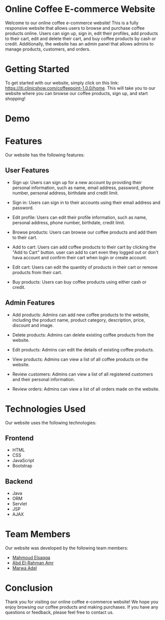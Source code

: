 # Online Coffee E-commerce Website

Welcome to our online coffee e-commerce website! 
This is a fully responsive website that allows users to browse and purchase coffee 
products online. Users can sign up, sign in, edit their profiles, add products to their 
cart, edit and delete their cart, and buy coffee products by cash or credit. 
Additionally, the website has an admin panel that allows admins to manage products, customers, 
and orders.

# Getting Started

To get started with our website, simply click on this link: https://iti.clinicshow.com/coffeepoint-1.0.0/home. 
This will take you to our website where you can browse our coffee products, sign up, 
and start shopping!

# Demo

# Features
Our website has the following features:

## User Features

- Sign up: Users can sign up for a new account by providing their personal information, 
    such as name, email address, password, phone number, personal address, birthdate and credit limit.

- Sign in: Users can sign in to their accounts using their email address and password.

- Edit profile: Users can edit their profile information, such as name, personal address,
  phone number, birthdate, credit limit.

- Browse products: Users can browse our coffee products and add them to their cart.

- Add to cart: Users can add coffee products to their cart by clicking the "Add to Cart" button. 
    user can add to cart even they logged out or don't hava account 
    and confirm their cart when login or create account.  

- Edit cart: Users can edit the quantity of products in their cart or remove products from their cart.

- Buy products: Users can buy coffee products using either cash or credit.

## Admin Features

- Add products: Admins can add new coffee products to the website, including the product name, product category, description, price, discount and image.

- Delete products: Admins can delete existing coffee products from the website.

- Edit products: Admins can edit the details of existing coffee products.

- View products: Admins can view a list of all coffee products on the website.

- Review customers: Admins can view a list of all registered customers and their personal information.

- Review orders: Admins can view a list of all orders made on the website.

# Technologies Used
Our website uses the following technologies:

## Frontend
- HTML
- CSS
- JavaScript
- Bootstrap

## Backend
- Java
- ORM
- Servlet
- JSP
- AJAX

# Team Members
Our website was developed by the following team members:

- [Mahmoud Elsaqqa](https://github.com/Mahmoud-Elsaqqa)
- [Abd El-Rahman Amr](https://github.com/Abdelrahman-Amr)
- [Marwa Adel](https://github.com/MarowaAdel28)

# Conclusion
Thank you for visiting our online coffee e-commerce website! 
We hope you enjoy browsing our coffee products and making purchases. 
If you have any questions or feedback, please feel free to contact us.
